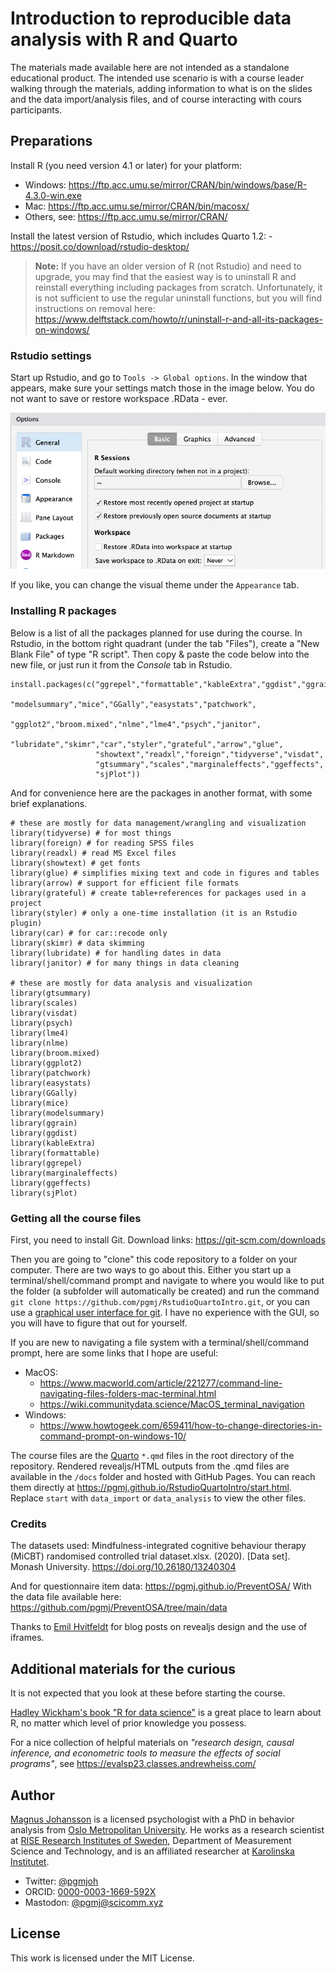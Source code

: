 # Introduction to reproducible data analysis with R and Quarto

The materials made available here are not intended as a standalone educational product. The intended use scenario is with a course leader walking through the materials, adding information to what is on the slides and the data import/analysis files, and of course interacting with cours participants.

## Preparations

Install R (you need version 4.1 or later) for your platform: 

- Windows: <https://ftp.acc.umu.se/mirror/CRAN/bin/windows/base/R-4.3.0-win.exe> 
- Mac: <https://ftp.acc.umu.se/mirror/CRAN/bin/macosx/> 
- Others, see: <https://ftp.acc.umu.se/mirror/CRAN/>

Install the latest version of Rstudio, which includes Quarto 1.2: - <https://posit.co/download/rstudio-desktop/>

> **Note:** If you have an older version of R (not Rstudio) and need to upgrade, you may find that the easiest way is to uninstall R and reinstall everything including packages from scratch. Unfortunately, it is not sufficient to use the regular uninstall functions, but you will find instructions on removal here: https://www.delftstack.com/howto/r/uninstall-r-and-all-its-packages-on-windows/


### Rstudio settings

Start up Rstudio, and go to `Tools -> Global options`. In the window that appears, make sure your settings match those in the image below. You do not want to save or restore workspace .RData - ever.

![Screenshot from Rstudio global options](images/rstudioSettings.png)

If you like, you can change the visual theme under the `Appearance` tab.

### Installing R packages

Below is a list of all the packages planned for use during the course. In Rstudio, in the bottom right quadrant (under the tab "Files"), create a "New Blank File" of type "R script". Then copy & paste the code below into the new file, or just run it from the *Console* tab in Rstudio.

```
install.packages(c("ggrepel","formattable","kableExtra","ggdist","ggrain",
                   "modelsummary","mice","GGally","easystats","patchwork",
                   "ggplot2","broom.mixed","nlme","lme4","psych","janitor",
                   "lubridate","skimr","car","styler","grateful","arrow","glue",
                   "showtext","readxl","foreign","tidyverse","visdat",
                   "gtsummary","scales","marginaleffects","ggeffects",
                   "sjPlot"))
```

And for convenience here are the packages in another format, with some brief explanations.

```
# these are mostly for data management/wrangling and visualization
library(tidyverse) # for most things
library(foreign) # for reading SPSS files
library(readxl) # read MS Excel files
library(showtext) # get fonts
library(glue) # simplifies mixing text and code in figures and tables
library(arrow) # support for efficient file formats
library(grateful) # create table+references for packages used in a project
library(styler) # only a one-time installation (it is an Rstudio plugin)
library(car) # for car::recode only
library(skimr) # data skimming
library(lubridate) # for handling dates in data
library(janitor) # for many things in data cleaning

# these are mostly for data analysis and visualization
library(gtsummary)
library(scales)
library(visdat)
library(psych)
library(lme4)
library(nlme)
library(broom.mixed)
library(ggplot2)
library(patchwork)
library(easystats)
library(GGally)
library(mice)
library(modelsummary)
library(ggrain)
library(ggdist)
library(kableExtra)
library(formattable)
library(ggrepel)
library(marginaleffects)
library(ggeffects)
library(sjPlot)
```

### Getting all the course files

First, you need to install Git. Download links: <https://git-scm.com/downloads>

Then you are going to "clone" this code repository to a folder on your
computer. There are two ways to go about this. Either you start up a terminal/shell/command prompt and navigate to where you would like to put the folder (a subfolder will automatically be created) and run the command `git clone https://github.com/pgmj/RstudioQuartoIntro.git`, or you can use a [graphical user interface for git](https://git-scm.com/downloads/guis). I have no experience with the GUI, so you will have to figure that out for yourself.

If you are new to navigating a file system with a terminal/shell/command prompt, here are some links that I hope are useful:

- MacOS: 
  - <https://www.macworld.com/article/221277/command-line-navigating-files-folders-mac-terminal.html>
  - <https://wiki.communitydata.science/MacOS_terminal_navigation>
- Windows: 
  - <https://www.howtogeek.com/659411/how-to-change-directories-in-command-prompt-on-windows-10/>

The course files are the [Quarto](https://quarto.org) `*.qmd` files in the root directory of the repository. Rendered revealjs/HTML outputs from the .qmd files are available in the `/docs` folder and hosted with GitHub Pages. You can reach them directly at <https://pgmj.github.io/RstudioQuartoIntro/start.html>. Replace `start` with `data_import` or `data_analysis` to view the other files.

### Credits

The datasets used:
Mindfulness-integrated cognitive behaviour therapy (MiCBT) randomised controlled trial dataset.xlsx. (2020). [Data set]. Monash University. https://doi.org/10.26180/13240304

And for questionnaire item data: https://pgmj.github.io/PreventOSA/
With the data file available here: https://github.com/pgmj/PreventOSA/tree/main/data

Thanks to [Emil Hvitfeldt](https://github.com/EmilHvitfeldt) for blog posts on revealjs design and the use of iframes.

## Additional materials for the curious

It is not expected that you look at these before starting the course.

[Hadley Wickham's book "R for data science"](https://r4ds.hadley.nz/) is a great place to learn about R, no matter which level of prior knowledge you possess.

For a nice collection of helpful materials on *"research design, causal inference, and econometric tools to measure the effects of social programs"*, see <https://evalsp23.classes.andrewheiss.com/>

## Author

[Magnus Johansson](https://www.ri.se/en/person/magnus-p-johansson) is a licensed psychologist with a PhD in behavior analysis from [Oslo Metropolitan University](https://www.oslomet.no/en/study/hv/behaviour-analysis-phd). He works as a research scientist at [RISE Research Institutes of Sweden](https://ri.se/en), Department of Measurement Science and Technology, and is an affiliated researcher at [Karolinska Institutet](https://medarbetare.ki.se/orgid/52082137). 
- Twitter: [\@pgmjoh](https://twitter.com/pgmjoh) 
- ORCID: [0000-0003-1669-592X](https://orcid.org/0000-0003-1669-592X) 
- Mastodon: [\@pgmj\@scicomm.xyz](https://scicomm.xyz/@pgmj)

## License

This work is licensed under the MIT License.
